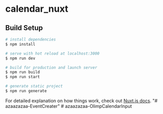 # calendar_nuxt

## Build Setup

```bash
# install dependencies
$ npm install

# serve with hot reload at localhost:3000
$ npm run dev

# build for production and launch server
$ npm run build
$ npm run start

# generate static project
$ npm run generate
```

For detailed explanation on how things work, check out [Nuxt.js docs](https://nuxtjs.org).
"# azaazazaa-EventCreater" 
#   a z a a z a z a a - O l i m p C a l e n d a r I n p u t  
 